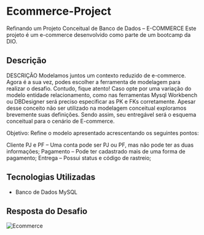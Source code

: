 # Ecommerce-Project
Refinando um Projeto Conceitual de Banco de Dados – E-COMMERCE
Este projeto é um e-commerce desenvolvido como parte de um bootcamp da DIO.

## Descrição
DESCRIÇÃO
Modelamos juntos um contexto reduzido de e-commerce. Agora é a sua vez, podes escolher a ferramenta de modelagem para realizar o desafio. Contudo, fique atento! Caso opte por uma variação do modelo entidade relacionamento, como nas ferramentas Mysql Workbench ou DBDesigner será preciso especificar as PK e FKs corretamente. Apesar desse conceito não ser utilizado na modelagem conceitual exploramos brevemente suas definições. Sendo assim, seu entregável será o esquema conceitual para o cenário de E-commerce.

Objetivo:
Refine o modelo apresentado acrescentando os seguintes pontos:

Cliente PJ e PF – Uma conta pode ser PJ ou PF, mas não pode ter as duas informações;
Pagamento – Pode ter cadastrado mais de uma forma de pagamento;
Entrega – Possui status e código de rastreio;

## Tecnologias Utilizadas
- Banco de Dados MySQL

## Resposta do Desafio

![Ecommerce](https://github.com/user-attachments/assets/5bedfbb0-b040-438c-b167-a9a929b74ee6)

